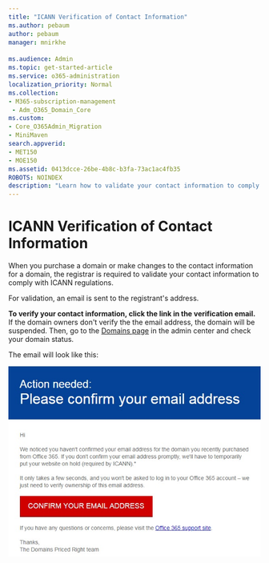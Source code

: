 ```yaml
---
title: "ICANN Verification of Contact Information"
ms.author: pebaum
author: pebaum
manager: mnirkhe

ms.audience: Admin
ms.topic: get-started-article
ms.service: o365-administration
localization_priority: Normal
ms.collection: 
- M365-subscription-management 
 - Adm_O365_Domain_Core
ms.custom:
- Core_O365Admin_Migration
- MiniMaven
search.appverid:
- MET150
- MOE150
ms.assetid: 0413dcce-26be-4b8c-b3fa-73ac1ac4fb35
ROBOTS: NOINDEX
description: "Learn how to validate your contact information to comply with ICANN regulations."
---
```


# ICANN Verification of Contact Information

When you purchase a domain or make changes to the contact information for a domain, the registrar is required to validate your contact information to comply with ICANN regulations.
  
For validation, an email is sent to the registrant's address.
  
 **To verify your contact information, click the link in the verification email.** If the domain owners don't verify the the email address, the domain will be suspended. Then, go to the [Domains page](http://admin.microsoft.com/adminportal/home?ref=Domains) in the admin center and check your domain status. 
  
The email will look like this:
  
![Email example](../media/8bf27c08-510c-4d49-b152-8d047d038f1f.jpg)
  

